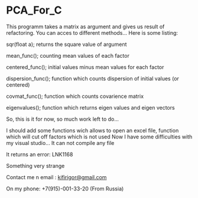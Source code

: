 # PCA_For_C
This programm takes a matrix as argument and gives us result of refactoring.
You can acces to different methods...
Here is some listing:

sqr(float a); returns the square value of argument

mean_func(); counting mean values of each factor

centered_func(); initial values minus mean values for each factor

dispersion_func(); function which counts dispersion of initial values (or centered)

covmat_func(); function which counts covarience matrix

eigenvalues(); function which returns eigen values and eigen vectors


So, this is it for now, so much work left to do... 

I should add some functions wich allows to open an excel file, function which will cut off factors which is not used
Now I have some difficulties with my visual studio... It can not compile any file

It returns an error: LNK1168

Something very strange

Contact me n email : kifirigor@gmail.com

On my phone: +7(915)-001-33-20 (From Russia)

